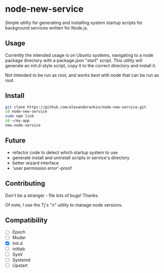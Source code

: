 # node-new-service

Simple utility for generating and installing system startup scripts for
background services written for Node.js.

## Usage

Currently the intended usage is on Ubuntu systems, navigating to a node
package directory with a package.json "start" script. This utility will
generate an init.d-style script, copy it to the correct directory and
install it.

Not intended to be run as root, and works best with node that can be run as
root.

## Install

```bash
git clone https://github.com/alexanderankin/node-new-service.git
cd node-new-service
sudo npm link
cd ~/my-app
new-node-service
```

## Future

* refactor code to detect which startup system to use
* generate install and uninstall scripts in service's directory
* better wizard interface
* 'user permission error'-proof

## Contributing

Don't be a stranger - file lots of bugs! Thanks.

Of note, I use the Tj's "n" utility to manage node versions.

## Compatibility

- [ ] Epoch
- [ ] Mudar
- [x] Init.d
- [ ] inittab
- [ ] SysV
- [ ] Systemd
- [ ] Upstart
